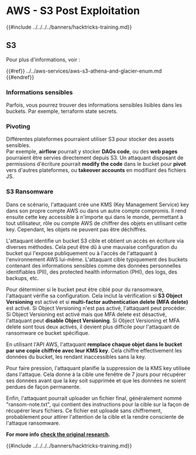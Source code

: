 # AWS - S3 Post Exploitation

{{#include ../../../../banners/hacktricks-training.md}}

## S3

Pour plus d'informations, voir :

{{#ref}}
../../aws-services/aws-s3-athena-and-glacier-enum.md
{{#endref}}

### Informations sensibles

Parfois, vous pourrez trouver des informations sensibles lisibles dans les buckets. Par exemple, terraform state secrets.

### Pivoting

Différentes plateformes pourraient utiliser S3 pour stocker des assets sensibles.\
Par exemple, **airflow** pourrait y stocker **DAGs** **code**, ou des **web pages** pourraient être servies directement depuis S3. Un attaquant disposant de permissions d'écriture pourrait **modify the code** dans le bucket pour **pivot** vers d'autres plateformes, ou **takeover accounts** en modifiant des fichiers JS.

### S3 Ransomware

Dans ce scénario, l'attaquant crée une KMS (Key Management Service) key dans son propre compte AWS ou dans un autre compte compromis. Il rend ensuite cette key accessible à n'importe qui dans le monde, permettant à tout utilisateur, rôle ou compte AWS de chiffrer des objets en utilisant cette key. Cependant, les objets ne peuvent pas être déchiffrés.

L'attaquant identifie un bucket S3 cible et obtient un accès en écriture via diverses méthodes. Cela peut être dû à une mauvaise configuration du bucket qui l'expose publiquement ou à l'accès de l'attaquant à l'environnement AWS lui-même. L'attaquant cible typiquement des buckets contenant des informations sensibles comme des données personnelles identifiables (PII), des protected health information (PHI), des logs, des backups, etc.

Pour déterminer si le bucket peut être ciblé pour du ransomware, l'attaquant vérifie sa configuration. Cela inclut la vérification si **S3 Object Versioning** est activé et si **multi-factor authentication delete (MFA delete)** est activé. Si Object Versioning n'est pas activé, l'attaquant peut procéder. Si Object Versioning est activé mais que MFA delete est désactivé, l'attaquant peut **disable Object Versioning**. Si Object Versioning et MFA delete sont tous deux activés, il devient plus difficile pour l'attaquant de ransomware ce bucket spécifique.

En utilisant l'API AWS, l'attaquant **remplace chaque objet dans le bucket par une copie chiffrée avec leur KMS key**. Cela chiffre effectivement les données du bucket, les rendant inaccessibles sans la key.

Pour faire pression, l'attaquant planifie la suppression de la KMS key utilisée dans l'attaque. Cela donne à la cible une fenêtre de 7 jours pour récupérer ses données avant que la key soit supprimée et que les données ne soient perdues de façon permanente.

Enfin, l'attaquant pourrait uploader un fichier final, généralement nommé "ransom-note.txt", qui contient des instructions pour la cible sur la façon de récupérer leurs fichiers. Ce fichier est uploadé sans chiffrement, probablement pour attirer l'attention de la cible et la rendre consciente de l'attaque ransomware.

**For more info** [**check the original research**](https://rhinosecuritylabs.com/aws/s3-ransomware-part-1-attack-vector/)**.**

{{#include ../../../../banners/hacktricks-training.md}}
